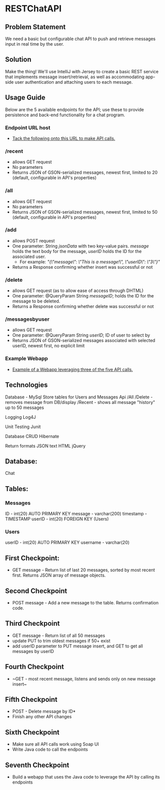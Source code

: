 # RESTChatAPI

## Problem Statement
We need a basic but configurable chat API to push and retrieve messages input in real time by the user.

## Solution
Make the thing! We'll use IntelliJ with Jersey to create a basic REST service that implements message insert/retrieval, as well as accommodating app-side user authentication and attaching users to each message.

## Usage Guide
Below are the 5 available endpoints for the API; use these to provide persistence and back-end functionality for a chat program.

### Endpoint URL host
* [Tack the following onto this URL to make API calls.](http://52.14.153.185:8080/chatapi/)

### /recent
* allows GET request
* No parameters
* Returns JSON of GSON-serialized messages, newest first, limited to 20 (default, configurable in API's properties)

### /all
* allows GET request
* No parameters
* Returns JSON of GSON-serialized messages, newest first, limited to 50 (default, configurable in API's properties)

### /add
* allows POST request
* One parameter: String _jsonData_ with two key-value pairs. _message_ holds the text body for the message, _userID_ holds the ID for the associated user.
    * For example: _"{\\"message\\": \\"This is a message!\\", \\"userID\\": \\"3\\"}"_
* Returns a Response confirming whether insert was successful or not

### /delete
* allows GET request (as to allow ease of access through DHTML)
* One parameter: @QueryParam String _messageID_; holds the ID for the message to be deleted.
* Returns a Response confirming whether delete was successful or not

### /messagesbyuser
* allows GET request
* One parameter: @QueryParam String _userID_; ID of user to select by
* Returns JSON of GSON-serialized messages associated with selected userID, newest first, no explicit limit

### Example Webapp
* [Example of a Webapp leveraging three of the five API calls.](http://52.14.153.185:8080/chatproject/)

## Technologies

 Database - MySql
    Store tables for Users and Messages
 Api
     /All
     /Delete - removes message from DB/display
     /Recent - shows all message "history" up to 50 messages
     
 Logging
        Log4J
        
 Unit Testing
        Junit
        
 Database CRUD
        Hibernate
        
 Return formats
        JSON
        text
        HTML
        jQuery


## Database:
Chat

## Tables:

### Messages
ID - int(20) AUTO PRIMARY KEY
message - varchar(200)
timestamp - TIMESTAMP
userID - int(20) FOREIGN KEY (Users)

### Users
userID - int(20) AUTO PRIMARY KEY
username - varchar(20)


## First Checkpoint: 

* GET message - Return list of last 20 messages, sorted by most recent first.
Returns JSON array of message objects.

## Second Checkpoint

* POST message - Add a new message to the table.
Returns confirmation code.

## Third Checkpoint

* GET message - Return list of all 50 messages
* update PUT to trim oldest messages if 50+ exist
* add userID parameter to PUT message insert, and GET to get all messages by userID

## Fourth Checkpoint

* ~GET - most recent message, listens and sends only on new message insert~

## Fifth Checkpoint
* POST - Delete message by ID* 
* Finish any other API changes

## Sixth Checkpoint
* Make sure all API calls work using Soap UI
* Write Java code to call the endpoints

## Seventh Checkpoint
* Build a webapp that uses the Java code to leverage the API by calling its endpoints



